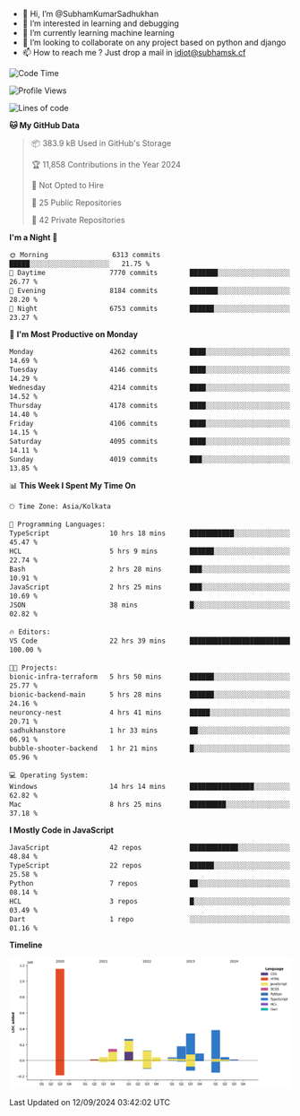 - 👋 Hi, I’m @SubhamKumarSadhukhan
- 👀 I’m interested in learning and debugging
- 🌱 I’m currently learning machine learning
- 💞️ I’m looking to collaborate on any project based on python and django
- 📫 How to reach me ?
      Just drop a mail in idiot@subhamsk.cf

<!---
SubhamKumarSadhukhan/SubhamKumarSadhukhan is a ✨ special ✨ repository because its `README.md` (this file) appears on your GitHub profile.
You can click the Preview link to take a look at your changes.
--->


<!--START_SECTION:waka-->
![Code Time](http://img.shields.io/badge/Code%20Time-2%2C489%20hrs%2025%20mins-blue)

![Profile Views](http://img.shields.io/badge/Profile%20Views-6-blue)

![Lines of code](https://img.shields.io/badge/From%20Hello%20World%20I%27ve%20Written-2.9%20million%20lines%20of%20code-blue)

**🐱 My GitHub Data** 

> 📦 383.9 kB Used in GitHub's Storage 
 > 
> 🏆 11,858 Contributions in the Year 2024
 > 
> 🚫 Not Opted to Hire
 > 
> 📜 25 Public Repositories 
 > 
> 🔑 42 Private Repositories 
 > 
**I'm a Night 🦉** 

```text
🌞 Morning                6313 commits        █████░░░░░░░░░░░░░░░░░░░░   21.75 % 
🌆 Daytime                7770 commits        ███████░░░░░░░░░░░░░░░░░░   26.77 % 
🌃 Evening                8184 commits        ███████░░░░░░░░░░░░░░░░░░   28.20 % 
🌙 Night                  6753 commits        ██████░░░░░░░░░░░░░░░░░░░   23.27 % 
```
📅 **I'm Most Productive on Monday** 

```text
Monday                   4262 commits        ████░░░░░░░░░░░░░░░░░░░░░   14.69 % 
Tuesday                  4146 commits        ████░░░░░░░░░░░░░░░░░░░░░   14.29 % 
Wednesday                4214 commits        ████░░░░░░░░░░░░░░░░░░░░░   14.52 % 
Thursday                 4178 commits        ████░░░░░░░░░░░░░░░░░░░░░   14.40 % 
Friday                   4106 commits        ████░░░░░░░░░░░░░░░░░░░░░   14.15 % 
Saturday                 4095 commits        ████░░░░░░░░░░░░░░░░░░░░░   14.11 % 
Sunday                   4019 commits        ███░░░░░░░░░░░░░░░░░░░░░░   13.85 % 
```


📊 **This Week I Spent My Time On** 

```text
🕑︎ Time Zone: Asia/Kolkata

💬 Programming Languages: 
TypeScript               10 hrs 18 mins      ███████████░░░░░░░░░░░░░░   45.47 % 
HCL                      5 hrs 9 mins        ██████░░░░░░░░░░░░░░░░░░░   22.74 % 
Bash                     2 hrs 28 mins       ███░░░░░░░░░░░░░░░░░░░░░░   10.91 % 
JavaScript               2 hrs 25 mins       ███░░░░░░░░░░░░░░░░░░░░░░   10.69 % 
JSON                     38 mins             █░░░░░░░░░░░░░░░░░░░░░░░░   02.82 % 

🔥 Editors: 
VS Code                  22 hrs 39 mins      █████████████████████████   100.00 % 

🐱‍💻 Projects: 
bionic-infra-terraform   5 hrs 50 mins       ██████░░░░░░░░░░░░░░░░░░░   25.77 % 
bionic-backend-main      5 hrs 28 mins       ██████░░░░░░░░░░░░░░░░░░░   24.16 % 
neuroncy-nest            4 hrs 41 mins       █████░░░░░░░░░░░░░░░░░░░░   20.71 % 
sadhukhanstore           1 hr 33 mins        ██░░░░░░░░░░░░░░░░░░░░░░░   06.91 % 
bubble-shooter-backend   1 hr 21 mins        █░░░░░░░░░░░░░░░░░░░░░░░░   05.96 % 

💻 Operating System: 
Windows                  14 hrs 14 mins      ████████████████░░░░░░░░░   62.82 % 
Mac                      8 hrs 25 mins       █████████░░░░░░░░░░░░░░░░   37.18 % 
```

**I Mostly Code in JavaScript** 

```text
JavaScript               42 repos            ████████████░░░░░░░░░░░░░   48.84 % 
TypeScript               22 repos            ██████░░░░░░░░░░░░░░░░░░░   25.58 % 
Python                   7 repos             ██░░░░░░░░░░░░░░░░░░░░░░░   08.14 % 
HCL                      3 repos             █░░░░░░░░░░░░░░░░░░░░░░░░   03.49 % 
Dart                     1 repo              ░░░░░░░░░░░░░░░░░░░░░░░░░   01.16 % 
```



**Timeline**

![Lines of Code chart](https://raw.githubusercontent.com/SubhamKumarSadhukhan/SubhamKumarSadhukhan/main/assets/bar_graph.png)


 Last Updated on 12/09/2024 03:42:02 UTC
<!--END_SECTION:waka-->
